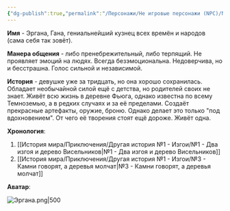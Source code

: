 ```yaml
---
{"dg-publish":true,"permalink":"/Персонажи/Не игровые персонажи (NPC)/NPC/Темноземье/Фьюга/Эргана/","noteIcon":"","created":"2025-09-17T17:10:47.950+03:00","updated":"2025-09-16T13:37:13.231+03:00"}
---
```


**Имя** - Эргана, Гана, гениальнейший кузнец всех времён и народов (сама себя так зовёт). 

**Манера общения** - либо пренебрежительный, либо терпящий. Не проявляет эмоций на людях. Всегда безэмоциональна. Недоверчива, но и бесстрашна. Голос сильной и независимой. 

**История** - девушке уже за тридцать, но она хорошо сохранилась. Обладает необычайной силой ещё с детства, но родителей своих не знает. Живёт всю жизнь в деревне Фьюга, однако известна по всему Темноземью, а в редких случаях и за её пределами. Создаёт прекрасные артефакты, оружие, броню. Однако делает это только "под вдохновением". От чего её творения стоят ещё дороже. Живёт одна.

**Хронология**:
1. [[История мира/Приключения/Другая история №1 - Изгои/№1 - Два изгоя и дерево Висельников\|№1 - Два изгоя и дерево Висельников]]
2. [[История мира/Приключения/Другая история №1 - Изгои/№3 - Камни говорят, а деревья молчат\|№3 - Камни говорят, а деревья молчат]]

**Аватар**:

![Эргана.png|500](/img/user/system/img/NPC/%D0%A2%D0%B5%D0%BC%D0%BD%D0%BE%D0%B7%D0%B5%D0%BC%D1%8C%D0%B5/%D0%A2%D0%B5%D0%BC%D0%BD%D0%BE%D0%BB%D0%B5%D1%81%D1%8C%D0%B5/%D0%AD%D1%80%D0%B3%D0%B0%D0%BD%D0%B0.png)